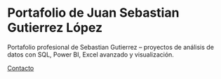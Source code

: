 # Portafolio de Juan Sebastian Gutierrez López
Portafolio profesional de Sebastian Gutierrez – proyectos de análisis de datos con SQL, Power BI, Excel avanzado y visualización.

[Contacto](contacto/)
